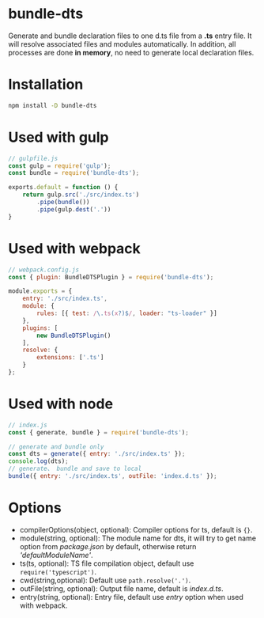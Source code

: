 # bundle-dts
Generate and bundle declaration files to one d.ts file from a **.ts** entry file. It will resolve associated files and modules automatically. In addition, all processes are done **in memory**, no need to generate local declaration files.

# Installation
```sh
npm install -D bundle-dts
```
# Used with gulp
```js
// gulpfile.js
const gulp = require('gulp');
const bundle = require('bundle-dts');

exports.default = function () {
    return gulp.src('./src/index.ts')
        .pipe(bundle())
        .pipe(gulp.dest('.'))
}
```
# Used with webpack
```js
// webpack.config.js
const { plugin: BundleDTSPlugin } = require('bundle-dts');

module.exports = {
    entry: './src/index.ts',
    module: {
        rules: [{ test: /\.ts(x?)$/, loader: "ts-loader" }]
    },
    plugins: [
        new BundleDTSPlugin()
    ],
    resolve: {
        extensions: ['.ts']
    }
};
```
# Used with node
```js
// index.js
const { generate, bundle } = require('bundle-dts');

// generate and bundle only
const dts = generate({ entry: './src/index.ts' });
console.log(dts);
// generate、 bundle and save to local
bundle({ entry: './src/index.ts', outFile: 'index.d.ts' });
```
# Options
* compilerOptions(object, optional): Compiler options for ts, default is `{}`.
* module(string, optional): The module name for dts, it will try to get name option from *package.json* by default, otherwise return *'defaultModuleName'*.
* ts(ts, optional): TS file compilation object, default use `require('typescript')`.
* cwd(string,optional): Default use `path.resolve('.')`.
* outFile(string, optional): Output file name, default is *index.d.ts*.
* entry(string, optional): Entry file, default use *entry* option when used with webpack.


